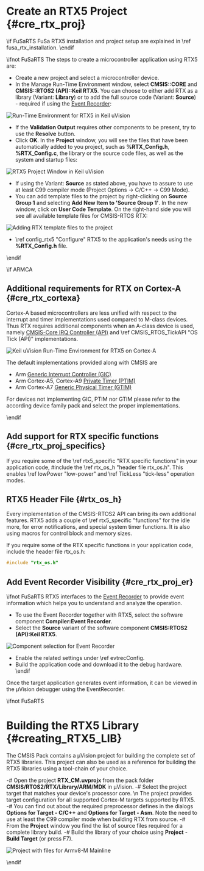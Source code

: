 # Create an RTX5 Project {#cre_rtx_proj}

\if FuSaRTS
FuSa RTX5 installation and project setup are explained in \ref fusa_rtx_installation.
\endif

\ifnot FuSaRTS
The steps to create a microcontroller application using RTX5 are:
- Create a new project and select a microcontroller device.
- In the Manage Run-Time Environment window, select **CMSIS\::CORE** and **CMSIS\::RTOS2 (API)\::Keil RTX5**. You can
  choose to either add RTX as a library (Variant: **Library**) or to add the full source code (Variant: **Source**) - required if using the [Event Recorder](https://arm-software.github.io/CMSIS-View/latest/evr.html):

![Run-Time Environment for RTX5 in Keil uVision](./images/manage_rte_output.png)

- If the **Validation Output** requires other components to be present, try to use the **Resolve** button.
- Click **OK**. In the **Project** window, you will see the files that have been automatically added to you project, such as
  **%RTX_Config.h**, **%RTX_Config.c**, the library or the source code files, as well as the system and startup files:

![RTX5 Project Window in Keil uVision](./images/project_window.png)

- If using the Variant: **Source** as stated above, you have to assure to use at least C99 compiler mode (Project Options -> C/C++ -> C99 Mode).
- You can add template files to the project by right-clicking on **Source Group 1** and selecting
  **Add New Item to 'Source Group 1'**. In the new window, click on **User Code Template**. On the right-hand side you will see all available template files for CMSIS-RTOS RTX:

![Adding RTX template files to the project](./images/add_item.png)

- \ref config_rtx5 "Configure" RTX5 to the application's needs using the **%RTX_Config.h** file.

\endif


\if ARMCA 
## Additional requirements for RTX on Cortex-A {#cre_rtx_cortexa}

Cortex-A based microcontrollers are less unified with respect to the interrupt and timer implementations used compared to 
M-class devices. Thus RTX requires additional components when an A-class device is used, namely [CMSIS-Core IRQ Controller (API)](https://arm-software.github.io/CMSIS_6/latest/Core_A/html/group__irq__ctrl__gr.html) and \ref CMSIS_RTOS_TickAPI "OS Tick (API)"
implementations.

![Keil uVision Run-Time Environment for RTX5 on Cortex-A](./images/manage_rte_cortex-a.png)

The default implementations provided along with CMSIS are 
- Arm [Generic Interrupt Controller (GIC)](https://arm-software.github.io/CMSIS_6/latest/Core_A/html/group__GIC__functions.html)
- Arm Cortex-A5, Cortex-A9 [Private Timer (PTIM)](https://arm-software.github.io/CMSIS_6/latest/Core_A/html/group__PTM__timer__functions.html)
- Arm Cortex-A7 [Generic Physical Timer (GTIM)](https://arm-software.github.io/CMSIS_6/latest/Core_A/html/group__PL1__timer__functions.html)

For devices not implementing GIC, PTIM nor GTIM please refer to the according device family pack and select the proper implementations.

\endif

## Add support for RTX specific functions {#cre_rtx_proj_specifics}

If you require some of the \ref rtx5_specific "RTX specific functions" in your application code, \#include the
\ref rtx_os_h "header file rtx_os.h". This enables \ref lowPower "low-power" and \ref TickLess "tick-less" operation modes.

## RTX5 Header File {#rtx_os_h}

Every implementation of the CMSIS-RTOS2 API can bring its own additional features. RTX5 adds a couple of
\ref rtx5_specific "functions" for the idle more, for error notifications, and special system timer functions. It is also
using macros for control block and memory sizes.

If you require some of the RTX specific functions in your application code, include the header file rtx_os.h:

```c
#include "rtx_os.h"
```

## Add Event Recorder Visibility {#cre_rtx_proj_er}

\ifnot FuSaRTS
RTX5 interfaces to the [Event Recorder](https://arm-software.github.io/CMSIS-View/latest/evr.html) to provide event information which helps you to understand and analyze the operation.

- To use the Event Recorder together with RTX5, select the software component **Compiler:Event Recorder**.
- Select the **Source** variant of the software component **CMSIS:RTOS2 (API):Keil RTX5**.

![Component selection for Event Recorder](./images/event_recorder_rte.png)

- Enable the related settings under \ref evtrecConfig.
- Build the application code and download it to the debug hardware.
\endif

Once the target application generates event information, it can be viewed in the µVision debugger using the EventRecorder.

\ifnot FuSaRTS
# Building the RTX5 Library {#creating_RTX5_LIB}

The CMSIS Pack contains a µVision project for building the complete set of RTX5 libraries. This project can also be used as
a reference for building the RTX5 libraries using a tool-chain of your choice.

-# Open the project **RTX_CM.uvprojx** from the pack folder **CMSIS/RTOS2/RTX/Library/ARM/MDK** in µVision.
-# Select the project target that matches your device's processor core. 
   \n The project provides target configuration for all supported Cortex-M targets supported by RTX5.
-# You can find out about the required preprocessor defines in the dialogs **Options for Target - C/C++** and
   **Options for Target - Asm**. Note the need to use at least the C99 compiler mode when building RTX from source.
-# From the **Project** window you find the list of source files required for a complete library build.
-# Build the library of your choice using **Project** - **Build Target** (or press F7).

![Project with files for Armv8-M Mainline](./images/own_lib_projwin.png)

\endif

